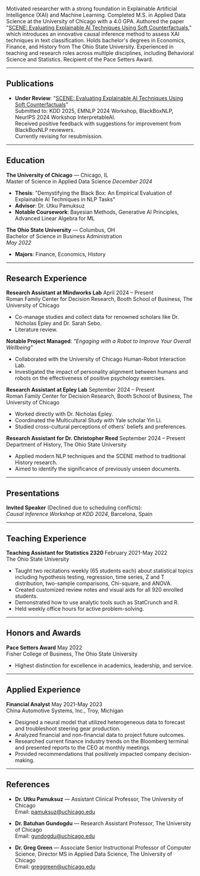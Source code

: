 Motivated researcher with a strong foundation in Explainable Artificial Intelligence (XAI) and Machine Learning. Completed M.S. in Applied Data Science at the University of Chicago with a 4.0 GPA. Authored the paper "[SCENE: Evaluating Explainable AI Techniques Using Soft Counterfactuals](https://arxiv.org/abs/2408.04575)," which introduces an innovative causal inference method to assess XAI techniques in text classification. Holds bachelor's degrees in Economics, Finance, and History from The Ohio State University. Experienced in teaching and research roles across multiple disciplines, including Behavioral Science and Statistics. Recipient of the Pace Setters Award.

---

## Publications
- **Under Review**: "[SCENE: Evaluating Explainable AI Techniques Using Soft Counterfactuals](https://arxiv.org/abs/2408.04575)"  
Submitted to: KDD 2025, EMNLP 2024 Workshop, BlackBoxNLP, NeurIPS 2024 Workshop InterpretableAI.  
Received positive feedback with suggestions for improvement from BlackBoxNLP reviewers.  
Currently revising for resubmission.

---

## Education
**The University of Chicago** — Chicago, IL  
Master of Science in Applied Data Science 
*December 2024*  
- **Thesis**: "Demystifying the Black Box: An Empirical Evaluation of Explainable AI Techniques in NLP Tasks"  
- **Advisor**: Dr. Utku Pamuksuz  
- **Notable Coursework**: Bayesian Methods, Generative AI Principles, Advanced Linear Algebra for ML  

**The Ohio State University** — Columbus, OH  
Bachelor of Science in Business Administration  
*May 2022*  
- **Majors**: Finance, Economics, History   

---

## Research Experience
**Research Assistant at Mindworks Lab** April 2024 – Present  
Roman Family Center for Decision Research, Booth School of Business, The University of Chicago
- Co-manage studies and collect data for renowned scholars like Dr. Nicholas Epley and Dr. Sarah Sebo.
- Literature review.

**Notable Project Managed**: *"Engaging with a Robot to Improve Your Overall Wellbeing"*  
- Collaborated with the University of Chicago Human-Robot Interaction Lab.  
- Investigated the impact of personality alignment between humans and robots on the effectiveness of positive psychology exercises.

**Research Assistant at Epley Lab** September 2024 – Present  
Roman Family Center for Decision Research, Booth School of Business, The University of Chicago  
- Worked directly with Dr. Nicholas Epley.
- Coordinated the Multicultural Study with Yale scholar Yin Li.  
- Studied cross-cultural perceptions of others' beliefs and preferences.

**Research Assistant for Dr. Christopher Reed** September 2024 – Present  
Department of History, The Ohio State University  
- Applied modern NLP techniques and the SCENE method to traditional History research.  
- Aimed to identify the significance of previously unseen documents.

---

## Presentations
**Invited Speaker** (Declined due to scheduling conflicts):  
*Causal Inference Workshop at KDD 2024*, Barcelona, Spain

---

## Teaching Experience
**Teaching Assistant for Statistics 2320** February 2021-May 2022  
The Ohio State University  
- Taught two recitations weekly (65 students each) about statistical topics including hypothesis testing, regression, time series, Z and T distribution, two-sample comparisons, Chi-square, and ANOVA.  
- Created customized review notes and visual aids for all 920 enrolled students.  
- Demonstrated how to use analytic tools such as StatCrunch and R.  
- Held weekly office hours for active problem-solving.

---

## Honors and Awards
**Pace Setters Award** May 2022  
Fisher College of Business, The Ohio State University  
- Highest distinction for excellence in academics, leadership, and service.

---

## Applied Experience
**Financial Analyst** May 2021-May 2023  
China Automotive Systems, Inc., Troy, Michigan  
- Designed a neural model that utilized heterogeneous data to forecast and troubleshoot steering gear production.  
- Analyzed financial and non-financial data to project future outcomes.  
- Researched current finance industry trends on the Bloomberg terminal and presented reports to the CEO at monthly meetings.  
- Provided recommendations that positively impacted company decision-making.

---

## References
- **Dr. Utku Pamuksuz** — Assistant Clinical Professor, The University of Chicago  
  Email: pamuksuz@uchicago.edu  

- **Dr. Batuhan Gundogdu** — Research Assistant Professor, The University of Chicago  
  Email: gundogdu@uchicago.edu  

- **Dr. Greg Green** — Associate Senior Instructional Professor of Computer Science, Director MS in Applied Data Science, The University of Chicago  
  Email: greggreen@uchicago.edu
